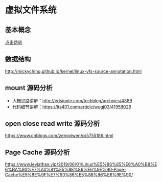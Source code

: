 
# 虚拟文件系统

## 基本概念
[点击跳转](https://zhuanlan.zhihu.com/p/402127017)

## 数据结构
http://mickyching.github.io/kernel/linux-vfs-source-annotation.html

## mount 源码分析
- 大概思路讲解：http://edsionte.com/techblog/archives/4389         
- 代码细节讲解：https://its401.com/article/wugj03/41958029

## open close read write 源码分析
https://www.cnblogs.com/zengyiwen/p/5755186.html

## Page Cache 源码分析
https://www.leviathan.vip/2019/06/01/Linux%E5%86%85%E6%A0%B8%E6%BA%90%E7%A0%81%E5%88%86%E6%9E%90-Page-Cache%E5%8E%9F%E7%90%86%E5%88%86%E6%9E%90/
